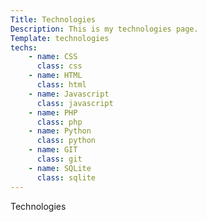 ```yaml
---
Title: Technologies
Description: This is my technologies page.
Template: technologies
techs: 
    - name: CSS
      class: css
    - name: HTML
      class: html
    - name: Javascript
      class: javascript
    - name: PHP
      class: php
    - name: Python
      class: python
    - name: GIT
      class: git
    - name: SQLite
      class: sqlite
---
```


Technologies
